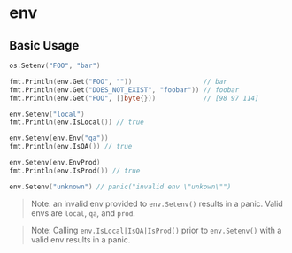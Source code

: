 # env

## Basic Usage

```go
os.Setenv("FOO", "bar")

fmt.Println(env.Get("FOO", ""))                  // bar
fmt.Println(env.Get("DOES_NOT_EXIST", "foobar")) // foobar
fmt.Println(env.Get("FOO", []byte{}))            // [98 97 114]

env.Setenv("local")
fmt.Println(env.IsLocal()) // true

env.Setenv(env.Env("qa"))
fmt.Println(env.IsQA()) // true

env.Setenv(env.EnvProd)
fmt.Println(env.IsProd()) // true

env.Setenv("unknown") // panic("invalid env \"unkown\"")
```

> Note: an invalid env provided to `env.Setenv()` results in a panic. Valid envs are `local`, `qa`, and `prod`.

> Note: Calling `env.IsLocal|IsQA|IsProd()` prior to `env.Setenv()` with a valid env results in a panic.
